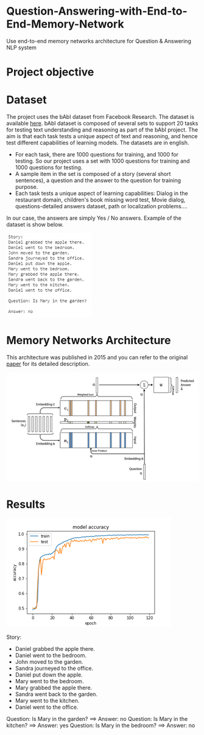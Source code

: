 # Question-Answering-with-End-to-End-Memory-Network
Use end-to-end memory networks architecture for Question &amp; Answering NLP system


# Project objective



# Dataset

The project uses the bAbI dataset from Facebook Research. The dataset is available [here](https://research.fb.com/downloads/babi/). bAbI dataset is composed of several sets to support 20 tasks for testing text understanding and reasoning as part of the bAbI project. The aim is that each task tests a unique aspect of text and reasoning, and hence test different capabilities of learning models. The datasets are in english.
- For each task, there are 1000 questions for training, and 1000 for testing. So our project uses a set with 1000 questions for training and 1000 questions for testing.
- A sample item in the set is composed of a story (several short sentences), a question and the answer to the question for training purpose.
- Each task tests a unique aspect of learning capabilities: Dialog in the restaurant domain, children's book missing word test, Movie dialog, questions-detailed answers dataset, path or localization problems....

In our case, the answers are simply Yes / No answers. Example of the dataset is show below.

![](asset/sample.jpg)

# Memory Networks Architecture

This architecture was published in 2015 and you can refer to the original [paper](https://arxiv.org/abs/1503.08895) for its detailed description.

![](asset/memory_networks.png)


# Results

![](asset/accuracy.png)

Story:
- Daniel grabbed the apple there.
- Daniel went to the bedroom.
- John moved to the garden.
- Sandra journeyed to the office.
- Daniel put down the apple.
- Mary went to the bedroom.
- Mary grabbed the apple there.
- Sandra went back to the garden.
- Mary went to the kitchen.
- Daniel went to the office.

Question: Is Mary in the garden?  ==> Answer: no
Question: Is Mary in the kitchen?  ==> Answer: yes
Question: Is Mary in the bedroom?  ==> Answer: no
